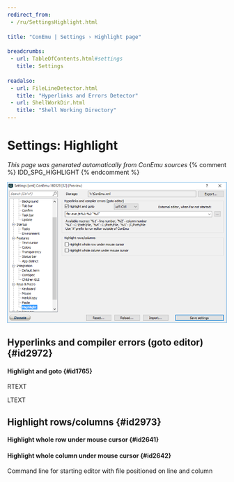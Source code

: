```yaml
---
redirect_from:
 - /ru/SettingsHighlight.html

title: "ConEmu | Settings › Highlight page"

breadcrumbs:
 - url: TableOfContents.html#settings
   title: Settings

readalso:
 - url: FileLineDetector.html
   title: "Hyperlinks and Errors Detector"
 - url: ShellWorkDir.html
   title: "Shell Working Directory"
---
```


# Settings: Highlight

*This page was generated automatically from ConEmu sources*
{% comment %} IDD_SPG_HIGHLIGHT {% endcomment %}

![ConEmu Settings: Highlight](/img/Settings-Highlight.png)



## Hyperlinks and compiler errors (goto editor)  {#id2972}

#### Highlight and goto  {#id1765}


RTEXT





LTEXT



## Highlight rows/columns  {#id2973}

#### Highlight whole row under mouse cursor  {#id2641}


#### Highlight whole column under mouse cursor  {#id2642}




Command line for starting editor with file positioned on line and column


